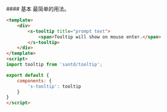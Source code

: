 <text lang="cn">
#### 基本
最简单的用法。
</text>

```html
<template>
    <div>
        <s-tooltip title="prompt text">
            <span>Tooltip will show on mouse enter.</span>
        </s-tooltip>
    </div>
</template>
<script>
import tooltip from 'santd/tooltip';

export default {
    components: {
        's-tooltip': tooltip
    }
}
</script>
```
